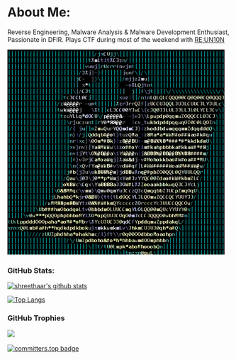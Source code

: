 # About Me:
Reverse Engineering, Malware Analysis & Malware Development Enthusiast, Passionate in DFIR. Plays CTF during most of the weekend with [RE:UN10N](https://x.com/reun10n_)

![malware](malwareeee.gif)

### GitHub Stats:
[![shreethaar's github stats](https://github-readme-stats.vercel.app/api?username=shreethaar&theme=react)](https://github.com/anuraghazra/github-readme-stats)

[![Top Langs](https://github-readme-stats.vercel.app/api/top-langs/?username=shreethaar&theme=react&layout=compact)](https://github.com/anuraghazra/github-readme-stats)

### GitHub Trophies
![](https://github-profile-trophy.vercel.app/?username=shreethaar&theme=radical&no-frame=false&no-bg=true&margin-w=4)

[![committers.top badge](https://user-badge.committers.top/malaysia_public/shreethaar.svg)](https://user-badge.committers.top/malaysia_public/shreethaar)
